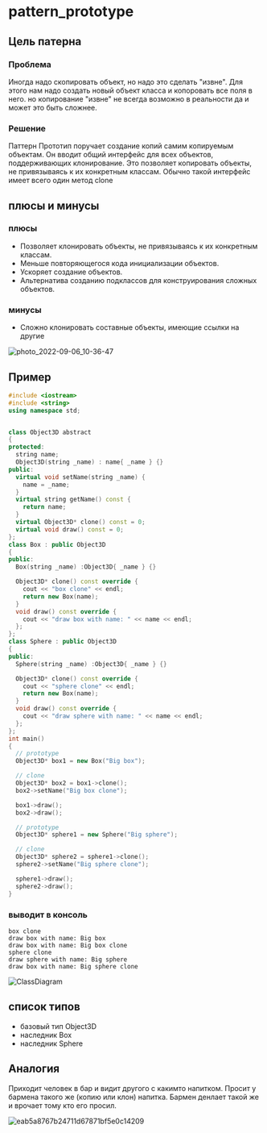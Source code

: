 # pattern_prototype

## Цель патерна
### Проблема
Иногда надо скопировать объект, но надо это сделать "извне". Для этого нам надо создать новый объект класса и копоровать все поля в него.
но копирование "извне" не всегда возможно в реальности да и может это быть сложнее.
### Решение
Паттерн Прототип поручает создание копий самим копируемым объектам. Он вводит общий интерфейс для всех объектов, поддерживающих клонирование. Это позволяет копировать объекты, не привязываясь к их конкретным классам. Обычно такой интерфейс имеет всего один метод clone

## плюсы и минусы
### плюсы
+ Позволяет клонировать объекты, не привязываясь к их конкретным классам.
+ Меньше повторяющегося кода инициализации объектов.
+ Ускоряет создание объектов.
+ Альтернатива созданию подклассов для конструирования сложных объектов.
 ### минусы
+ Сложно клонировать составные объекты, имеющие ссылки на другие 

![photo_2022-09-06_10-36-47](https://user-images.githubusercontent.com/108687865/188575356-697086d9-d744-4287-a377-cf6ee0e8d57c.jpg)

## Пример
```cpp
#include <iostream>
#include <string>
using namespace std;


class Object3D abstract
{
protected:
  string name;
  Object3D(string _name) : name{ _name } {}
public:
  virtual void setName(string _name) {
    name = _name;
  }
  virtual string getName() const {
    return name;
  }
  virtual Object3D* clone() const = 0;
  virtual void draw() const = 0;
};
class Box : public Object3D
{
public:
  Box(string _name) :Object3D{ _name } {}

  Object3D* clone() const override {
    cout << "box clone" << endl;
    return new Box(name);
  }
  void draw() const override {
    cout << "draw box with name: " << name << endl;
  };
};
class Sphere : public Object3D
{
public:
  Sphere(string _name) :Object3D{ _name } {}

  Object3D* clone() const override {
    cout << "sphere clone" << endl;
    return new Box(name);
  }
  void draw() const override {
    cout << "draw sphere with name: " << name << endl;
  };
};
int main()
{
  // prototype
  Object3D* box1 = new Box("Big box");

  // clone
  Object3D* box2 = box1->clone();
  box2->setName("Big box clone");

  box1->draw();
  box2->draw();

  // prototype
  Object3D* sphere1 = new Sphere("Big sphere");

  // clone
  Object3D* sphere2 = sphere1->clone();
  sphere2->setName("Big sphere clone");

  sphere1->draw();
  sphere2->draw();
}
```
### выводит в консоль
```
box clone
draw box with name: Big box
draw box with name: Big box clone
sphere clone
draw sphere with name: Big sphere
draw box with name: Big sphere clone
```

![ClassDiagram](https://user-images.githubusercontent.com/108687865/188582861-55e406e7-c38b-4cdc-a475-62d8c106705d.jpg)

## список типов
+ базовый тип Object3D
+ наследник Box
+ наследник Sphere

## Аналогия
Приходит человек в бар и видит другого с какимто напитком.
Просит у бармена такого же (копию или клон) напитка.
Бармен денлает такой же и врочает тому кто его просил.

![eab5a8767b24711d67871bf5e0c14209](https://user-images.githubusercontent.com/108687865/188563073-893a72e7-edad-4ebf-958c-ad4d2b9ae6d4.jpg)
